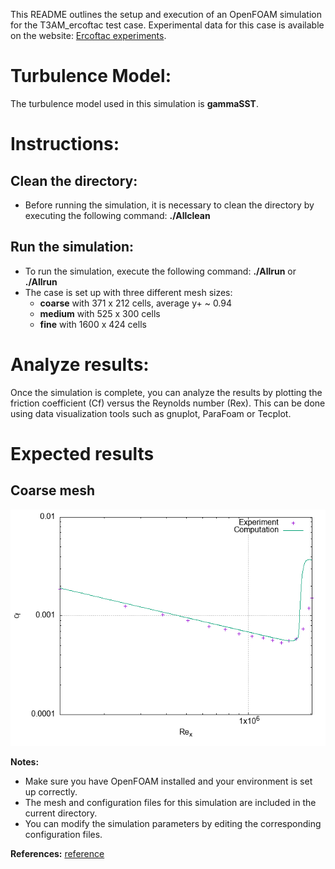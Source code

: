 This README outlines the setup and execution of an OpenFOAM simulation 
for the T3AM_ercoftac test case. Experimental data for this case is available 
on the website: [Ercoftac experiments](http://cfd.mace.manchester.ac.uk/ercoftac/doku.php?id=cases:case020).

# Turbulence Model:

The turbulence model used in this simulation is **gammaSST**.

# Instructions:

## Clean the directory:
- Before running the simulation, it is necessary to clean the directory by executing the following command: **./Allclean**

## Run the simulation:
- To run the simulation, execute the following command: **./Allrun** or **./Allrun <meshSize>**
- The case is set up with three different mesh sizes:
  - **coarse** with 371 x 212 cells, average y+ ~ 0.94
  - **medium** with 525 x 300 cells
  - **fine** with 1600 x 424 cells

# Analyze results:
Once the simulation is complete, you can analyze the results by plotting the friction coefficient (Cf) versus the Reynolds number (Rex).
This can be done using data visualization tools such as gnuplot, ParaFoam or Tecplot.

# Expected results

## Coarse mesh
![cf_coarse](./figures/cf_coarse.png)

**Notes:**

- Make sure you have OpenFOAM installed and your environment is set up correctly.
- The mesh and configuration files for this simulation are included in the current directory.
- You can modify the simulation parameters by editing the corresponding configuration files.

**References:**
[reference](http://cfd.mace.manchester.ac.uk/)
